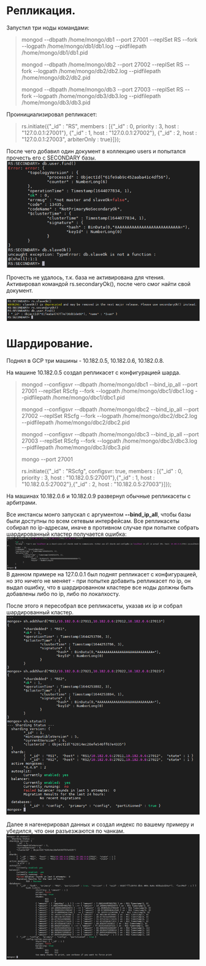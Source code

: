 # Репликация.
Запустил три ноды командами:

>mongod --dbpath /home/mongo/db1 --port 27001 --replSet RS --fork --logpath /home/mongo/db1/db1.log --pidfilepath /home/mongo/db1/db1.pid
>
>mongod --dbpath /home/mongo/db2 --port 27002 --replSet RS --fork --logpath /home/mongo/db2/db2.log --pidfilepath /home/mongo/db2/db2.pid
>
>mongod --dbpath /home/mongo/db3 --port 27003 --replSet RS --fork --logpath /home/mongo/db3/db3.log --pidfilepath /home/mongo/db3/db3.pid

Проинициализировал репликасет:

>rs.initiate({"_id" : "RS", members : [{"_id" : 0, priority : 3, host : "127.0.0.1:27001"}, {"_id" : 1, host : "127.0.0.1:27002"}, {"_id" : 2, host : "127.0.0.1:27003", arbiterOnly : true}]});

После чего добавил один документ в коллекцию users и попытался прочесть его с SECONDARY базы.
![alt text](https://github.com/kot-mechanic/mongodb_otus/blob/main/screen/11111111111111111.png)

Прочесть не удалось, т.к. база не активирована для чтения.
Активировал командой rs.secondaryOk(), после чего смог найти свой документ.

![alt text](https://github.com/kot-mechanic/mongodb_otus/blob/main/screen/222222222222222222.png)


# Шардирование.
Поднял в GCP три машины - 10.182.0.5, 10.182.0.6, 10.182.0.8.

На машине 10.182.0.5 создал репликасет с конфигурацией шарда.
>mongod --configsvr --dbpath /home/mongo/dbc1 --bind_ip_all --port 27001 --replSet RScfg --fork --logpath /home/mongo/dbc1/dbc1.log --pidfilepath /home/mongo/dbc1/dbc1.pid
>
>mongod --configsvr --dbpath /home/mongo/dbc2 --bind_ip_all --port 27002 --replSet RScfg --fork --logpath /home/mongo/dbc2/dbc2.log --pidfilepath /home/mongo/dbc2/dbc2.pid
>
>mongod --configsvr --dbpath /home/mongo/dbc3 --bind_ip_all --port 27003 --replSet RScfg --fork --logpath /home/mongo/dbc3/dbc3.log --pidfilepath /home/mongo/dbc3/dbc3.pid
>
>mongo --port 27001
>
>rs.initiate({"_id" : "RScfg", configsvr: true, members : [{"_id" : 0, priority : 3, host : "10.182.0.5:27001"},{"_id" : 1, host : "10.182.0.5:27002"},{"_id" : 2, host : "10.182.0.5:27003"}]});

На машинах 10.182.0.6 и 10.182.0.9 развернул обычные репликасеты с арбитрами.

Все инстансы монго запускал с аргументом **--bind_ip_all**, чтобы базы были доступны по всем сетевым интерфейсам.
Все репликасеты собирал по ip-адресам, иначе в противном случае при попытке собрать шардированный кластер получается ошибка:
![alt text](https://github.com/kot-mechanic/mongodb_otus/blob/main/screen/2022-02-07%2019_46_28-Window.png)
В данном примере на 127.0.0.1 был поднят репликасет с конфигурацией, но это ничего не меняет - при попытке добавить репликасет по ip, он выдал ошибку, что в шардированном кластере все ноды должны быть добавлены либо по ip, либо по локалхосту.

После этого я пересобрал все репликасеты, указав их ip и собрал шардированный кластер.
![alt text](https://github.com/kot-mechanic/mongodb_otus/blob/main/screen/2022-02-07%2020_10_32-Window.png)

Далее я нагенерировал данных и создал индекс по вашему примеру и убедился, что они разъезжаются по чанкам.
![alt text](https://github.com/kot-mechanic/mongodb_otus/blob/main/screen/2022-02-07%2021_26_25-Window.png)

